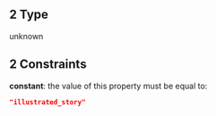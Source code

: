 ## 2 Type

unknown

## 2 Constraints

**constant**: the value of this property must be equal to:

```json
"illustrated_story"
```

